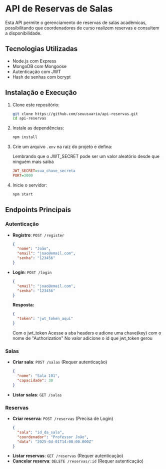 # API de Reservas de Salas

Esta API permite o gerenciamento de reservas de salas acadêmicas, possibilitando que coordenadores de curso realizem reservas e consultem a disponibilidade.

## Tecnologias Utilizadas

- Node.js com Express
- MongoDB com Mongoose
- Autenticação com JWT
- Hash de senhas com bcrypt

## Instalação e Execução

1. Clone este repositório:
   ```sh
   git clone https://github.com/seuusuario/api-reservas.git
   cd api-reservas
   ```
2. Instale as dependências:
   ```sh
   npm install
   ```
3. Crie um arquivo `.env` na raiz do projeto e defina:

   Lembrando que o JWT_SECRET pode ser um valor aleatório desde que ninguém mais saiba
   ```ini
   JWT_SECRET=sua_chave_secreta
   PORT=3000
   ```
5. Inicie o servidor:
   ```sh
   npm start
   ```

## Endpoints Principais

### Autenticação

- **Registro**: `POST /register`
  ```json
  {
    "nome": "João",
    "email": "joao@email.com",
    "senha": "123456"
  }
  ```
- **Login**: `POST /login`
  ```json
  {
    "email": "joao@email.com",
    "senha": "123456"
  }
  ```
  **Resposta:**
  ```json
  {
    "token": "jwt_token_aqui"
  }
  ```

  Com o jwt_token 
  Acesse a aba headers e adione uma chave(key) com o nome de "Authorization"
  No valor adicione o id que jwt_token gerou
### Salas

- **Criar sala**: `POST /salas` (Requer autenticação)
  ```json
  {
    "nome": "Sala 101",
    "capacidade": 30
  }
  ```
- **Listar salas**: `GET /salas`

### Reservas

- **Criar reserva**: `POST /reservas` (Precisa de Login)
  ```json
  {
    "sala": "id_da_sala",
    "coordenador": "Professor João",
    "data": "2025-04-01T14:00:00.000Z"
  }
  ```
- **Listar reservas**: `GET /reservas` (Requer autenticação)
- **Cancelar reserva**: `DELETE /reservas/:id` (Requer autenticação)


